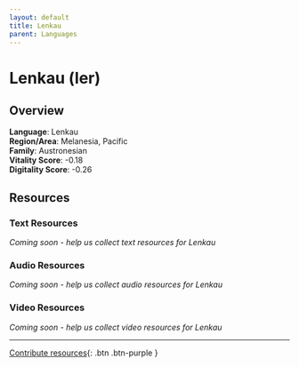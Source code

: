 ```yaml
---
layout: default
title: Lenkau
parent: Languages
---
```


# Lenkau (ler)

## Overview

**Language**: Lenkau  
**Region/Area**: Melanesia, Pacific  
**Family**: Austronesian  
**Vitality Score**: -0.18  
**Digitality Score**: -0.26  

## Resources

### Text Resources
*Coming soon - help us collect text resources for Lenkau*

### Audio Resources
*Coming soon - help us collect audio resources for Lenkau*

### Video Resources
*Coming soon - help us collect video resources for Lenkau*

---

[Contribute resources](https://fairtrain.github.io/){: .btn .btn-purple }
